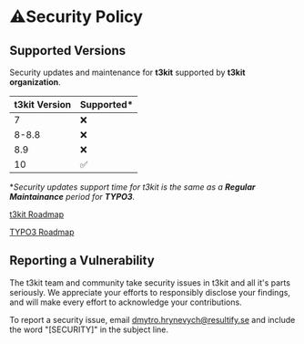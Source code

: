 # ⚠️Security Policy

## Supported Versions

Security updates and maintenance for **t3kit** supported by **t3kit organization**.

| t3kit Version | Supported*       |
| --------------| -----------------|
|7              |:x:               |
|8-8.8          |:x:               |
|8.9            |:x:               |
|10             |:white_check_mark:|

*_Security updates support time for t3kit is the same as a **Regular Maintainance** period for **TYPO3**._

[t3kit Roadmap](https://t3kit.gitbook.io/doc/t3kit-roadmap)

[TYPO3 Roadmap](https://typo3.org/cms/roadmap)

## Reporting a Vulnerability

The t3kit team and community take security issues in t3kit and all it's parts seriously. We appreciate your efforts to responsibly disclose your findings, and will make every effort to acknowledge your contributions.

To report a security issue, email [dmytro.hrynevych@resultify.se](mailto:dmytro.hrynevych@resultify.se) and include the word "[SECURITY]" in the subject line.
